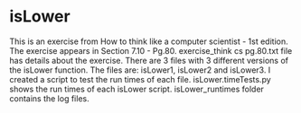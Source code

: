 # isLower
This is an exercise from How to think like a computer scientist - 1st edition.
The exercise appears in Section 7.10 - Pg.80.
exercise_think cs pg.80.txt file has details about the exercise.
There are 3 files with 3 different versions of the isLower function. 
The files are: isLower1, isLower2 and isLower3.
I created a script to test the run times of each file.
isLower.timeTests.py shows the run times of each isLower script.
isLower_runtimes folder contains the log files.
